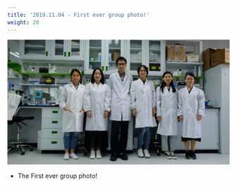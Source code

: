 ```yaml
---
title: '2019.11.04 - First ever group photo!'
weight: 20
---
```


![](/labpics/2019/20191104.jpg)

- The First ever group photo!